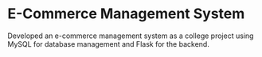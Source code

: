 # E-Commerce Management System
 Developed an e-commerce management system as a college project using MySQL for database management and Flask for the backend.
